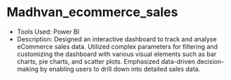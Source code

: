 # Madhvan_ecommerce_sales
- Tools Used:  Power BI  
- Description:  Designed an interactive dashboard to track and analyse eCommerce sales data. Utilized complex parameters for filtering and customizing the dashboard with various visual elements such as bar charts, pie charts, and scatter plots. Emphasized data-driven decision-making by enabling users to drill down into detailed sales data.
